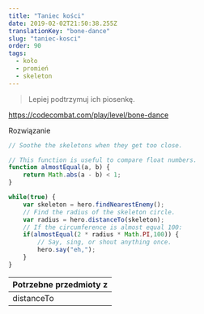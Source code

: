 ```yaml
---
title: "Taniec kości"
date: 2019-02-02T21:50:38.255Z
translationKey: "bone-dance"
slug: "taniec-kosci"
order: 90
tags:
  - koło 
  - promień
  - skeleton
---
```


> Lepiej podtrzymuj   ich piosenkę.

https://codecombat.com/play/level/bone-dance

Rozwiązanie

```javascript
// Soothe the skeletons when they get too close.

// This function is useful to compare float numbers.
function almostEqual(a, b) {
    return Math.abs(a - b) < 1;
}

while(true) {
    var skeleton = hero.findNearestEnemy();
    // Find the radius of the skeleton circle.
    var radius = hero.distanceTo(skeleton);
    // If the circumference is almost equal 100:
    if(almostEqual(2 * radius * Math.PI,100)) {
        // Say, sing, or shout anything once.
        hero.say("eh,");
    }
}

```

Potrzebne przedmioty z |
--- |
distanceTo |


